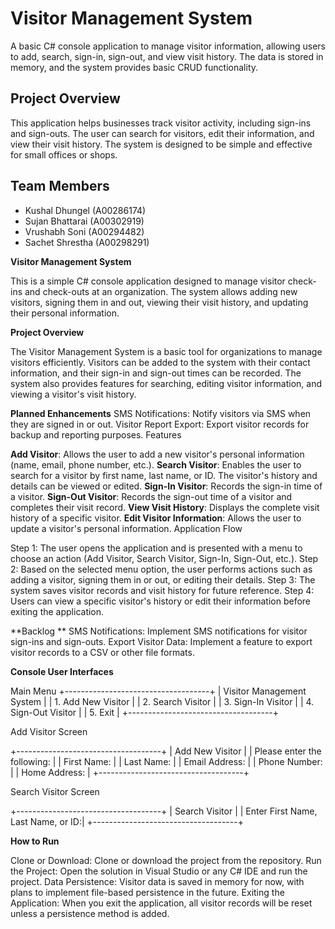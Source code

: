 # Visitor Management System

A basic C# console application to manage visitor information, allowing users to add, search, sign-in, sign-out, and view visit history. The data is stored in memory, and the system provides basic CRUD functionality.

## Project Overview

This application helps businesses track visitor activity, including sign-ins and sign-outs. The user can search for visitors, edit their information, and view their visit history. The system is designed to be simple and effective for small offices or shops.

## Team Members

- Kushal Dhungel (A00286174)
- Sujan Bhattarai (A00302919)
- Vrushabh Soni (A00294482)
- Sachet Shrestha (A00298291)

**Visitor Management System**

This is a simple C# console application designed to manage visitor check-ins and check-outs at an organization. The system allows adding new visitors, signing them in and out, viewing their visit history, and updating their personal information.

**Project Overview**

The Visitor Management System is a basic tool for organizations to manage visitors efficiently. Visitors can be added to the system with their contact information, and their sign-in and sign-out times can be recorded. The system also provides features for searching, editing visitor information, and viewing a visitor's visit history.

**Planned Enhancements**
SMS Notifications: Notify visitors via SMS when they are signed in or out.
Visitor Report Export: Export visitor records for backup and reporting purposes.
Features

**Add Visitor**: Allows the user to add a new visitor's personal information (name, email, phone number, etc.).
**Search Visitor**: Enables the user to search for a visitor by first name, last name, or ID. The visitor's history and details can be viewed or edited.
**Sign-In Visitor**: Records the sign-in time of a visitor.
**Sign-Out Visitor**: Records the sign-out time of a visitor and completes their visit record.
**View Visit History**: Displays the complete visit history of a specific visitor.
**Edit Visitor Information**: Allows the user to update a visitor's personal information.
Application Flow

Step 1: The user opens the application and is presented with a menu to choose an action (Add Visitor, Search Visitor, Sign-In, Sign-Out, etc.).
Step 2: Based on the selected menu option, the user performs actions such as adding a visitor, signing them in or out, or editing their details.
Step 3: The system saves visitor records and visit history for future reference.
Step 4: Users can view a specific visitor's history or edit their information before exiting the application.

**Backlog **
SMS Notifications: Implement SMS notifications for visitor sign-ins and sign-outs.
Export Visitor Data: Implement a feature to export visitor records to a CSV or other file formats.

**Console User Interfaces**

Main Menu
+------------------------------------+
|    Visitor Management System       |
| 1. Add New Visitor                 |
| 2. Search Visitor                  |
| 3. Sign-In Visitor                 |
| 4. Sign-Out Visitor                |
| 5. Exit                            |
+------------------------------------+

Add Visitor Screen

+------------------------------------+
|        Add New Visitor             |
| Please enter the following:        |
| First Name:                        |
| Last Name:                         |
| Email Address:                     |
| Phone Number:                      |
| Home Address:                      |
+------------------------------------+

Search Visitor Screen

+------------------------------------+
|        Search Visitor              |
| Enter First Name, Last Name, or ID:|
+------------------------------------+

**How to Run**


Clone or Download: Clone or download the project from the repository.
Run the Project: Open the solution in Visual Studio or any C# IDE and run the project.
Data Persistence: Visitor data is saved in memory for now, with plans to implement file-based persistence in the future.
Exiting the Application: When you exit the application, all visitor records will be reset unless a persistence method is added.
